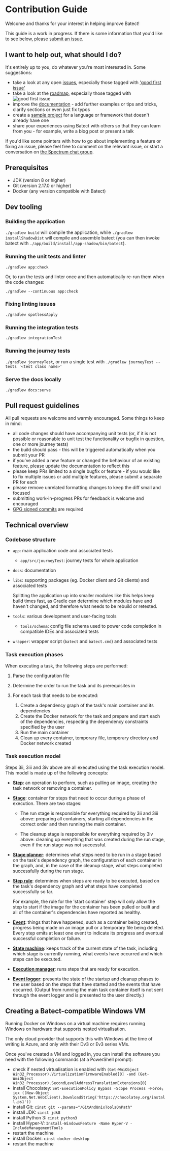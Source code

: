 # Contribution Guide

Welcome and thanks for your interest in helping improve Batect!

This guide is a work in progress. If there is some information that you'd like to see below,
please [submit an issue](https://github.com/batect/batect/issues/new).

## I want to help out, what should I do?

It's entirely up to you, do whatever you're most interested in. Some suggestions:

* take a look at any open [issues](https://github.com/batect/batect/issues?q=is%3Aopen+is%3Aissue), especially those tagged with
  ['good first issue'](https://github.com/batect/batect/issues?q=is%3Aopen+is%3Aissue+label%3A%22good+first+issue%22)
* take a look at the [roadmap](https://github.com/batect/batect/blob/master/ROADMAP.md),
  especially those tagged with ![good first issue](https://img.shields.io/badge/-good%20first%20issue-green)
* improve the [documentation](https://batect.dev/) - add further examples or tips and tricks, clarify sections or even just fix typos
* create a [sample project](https://batect.dev/docs/getting-started/sample-projects) for a language or framework that doesn't already have one
* share your experiences using Batect with others so that they can learn from you - for example, write a blog post or present a talk

If you'd like some pointers with how to go about implementing a feature or fixing an issue, please feel free to comment on the relevant
issue, or start a conversation on [the Spectrum chat group](http://spectrum.chat/batect).

## Prerequisites

* JDK (version 8 or higher)
* Git (version 2.17.0 or higher)
* Docker (any version compatible with Batect)

## Dev tooling

### Building the application

`./gradlew build` will compile the application, while `./gradlew installShadowDist` will compile and assemble batect (you can then invoke batect
with `./app/build/install/app-shadow/bin/batect`).

### Running the unit tests and linter

`./gradlew app:check`

Or, to run the tests and linter once and then automatically re-run them when the code changes:

`./gradlew --continuous app:check`

### Fixing linting issues

`./gradlew spotlessApply`

### Running the integration tests

`./gradlew integrationTest`

### Running the journey tests

`./gradlew journeyTest`, or run a single test with `./gradlew journeyTest --tests '<test class name>'`

### Serve the docs locally

`./gradlew docs:serve`

## Pull request guidelines

All pull requests are welcome and warmly encouraged. Some things to keep in mind:

* all code changes should have accompanying unit tests (or, if it is not possible or reasonable to unit test the functionality or bugfix in question,
  one or more journey tests)
* the build should pass - this will be triggered automatically when you submit your PR
* if you've added a new feature or changed the behaviour of an existing feature, please update the documentation to reflect this
* please keep PRs limited to a single bugfix or feature - if you would like to fix multiple issues or add multiple features, please submit a separate PR for each
* please remove unrelated formatting changes to keep the diff small and focused
* submitting work-in-progress PRs for feedback is welcome and encouraged
* [GPG signed commits](https://docs.github.com/en/github/authenticating-to-github/about-commit-signature-verification) are required

## Technical overview

### Codebase structure

* `app`: main application code and associated tests
   * `app/src/journeyTest`: journey tests for whole application

* `docs`: documentation

* `libs`: supporting packages (eg. Docker client and Git clients) and associated tests

   Splitting the application up into smaller modules like this helps keep build times fast, as Gradle can determine which modules have and haven't changed,
   and therefore what needs to be rebuild or retested.

* `tools`: various development and user-facing tools

   * `tools/schema`: config file schema used to power code completion in compatible IDEs and associated tests

* `wrapper`: wrapper script (`batect` and `batect.cmd`) and associated tests

### Task execution phases

When executing a task, the following steps are performed:

1. Parse the configuration file
2. Determine the order to run the task and its prerequisites in
3. For each task that needs to be executed:

    1. Create a dependency graph of the task's main container and its dependencies
    2. Create the Docker network for the task and prepare and start each of the dependencies, respecting the dependency constraints specified by the user
    3. Run the main container
    4. Clean up every container, temporary file, temporary directory and Docker network created

### Task execution model

Steps 3ii, 3iii and 3iv above are all executed using the task execution model. This model is made up of the following concepts:

* [**Step**](app/src/main/kotlin/batect/execution/model/steps): an operation to perform, such as pulling an image, creating the task network or removing a container.

* [**Stage**](app/src/main/kotlin/batect/execution/model/stages/Stage.kt): container for steps that need to occur during a phase of execution. There are two stages:

  * The run stage is responsible for everything required by 3ii and 3iii above: preparing all containers, starting all dependencies in the correct order and then
    running the main container.

  * The cleanup stage is responsible for everything required by 3iv above: cleaning up everything that was created during the run stage, even if the run stage was
    not successful.

* [**Stage planner**](app/src/main/kotlin/batect/execution/model/stages): determines what steps need to be run in a stage based on the task's dependency graph, the
  configuration of each container in the graph, and, in the case of the cleanup stage, what steps completed successfully during the run stage.

* [**Step rule**](app/src/main/kotlin/batect/execution/model/rules): determines when steps are ready to be executed, based on the task's dependency graph and what
  steps have completed successfully so far.

  For example, the rule for the 'start container' step will only allow the step to start if the image for the container has been pulled or built and all of the
  container's dependencies have reported as healthy.

* [**Event**](app/src/main/kotlin/batect/execution/model/events): things that have happened, such as a container being created, progress being made on an image pull
  or a temporary file being deleted. Every step emits at least one event to indicate its progress and eventual successful completion or failure.

* [**State machine**](app/src/main/kotlin/batect/execution/TaskStateMachine.kt): keeps track of the current state of the task, including which stage is currently
  running, what events have occurred and which steps can be executed.

* [**Execution manager**](app/src/main/kotlin/batect/execution/ParallelExecutionManager.kt): runs steps that are ready for execution.

* [**Event logger**](app/src/main/kotlin/batect/ui): presents the state of the startup and cleanup phases to the user based on the steps that have started and the
  events that have occurred. (Output from running the main task container itself is not sent through the event logger and is presented to the user directly.)

## Creating a Batect-compatible Windows VM

Running Docker on Windows on a virtual machine requires running Windows on hardware that supports nested virtualisation.

The only cloud provider that supports this with Windows at the time of writing is Azure, and only with their Dv3 or Ev3 series VMs.

Once you've created a VM and logged in, you can install the software you need with the following commands (at a PowerShell prompt):

* check if nested virtualisation is enabled with `(Get-WmiObject Win32_Processor).VirtualizationFirmwareEnabled[0] -and (Get-WmiObject Win32_Processor).SecondLevelAddressTranslationExtensions[0]`
* install Chocolatey: `Set-ExecutionPolicy Bypass -Scope Process -Force; iex ((New-Object System.Net.WebClient).DownloadString('https://chocolatey.org/install.ps1'))`
* install Git: `cinst git --params="/GitAndUnixToolsOnPath"`
* install JDK: `cinst jdk8`
* install Python 3: `cinst python3`
* install Hyper-V: `Install-WindowsFeature -Name Hyper-V -IncludeManagementTools`
* restart the machine
* install Docker: `cinst docker-desktop`
* restart the machine
